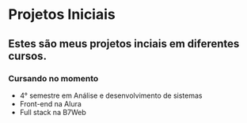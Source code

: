 # Projetos Iniciais

## Estes são meus projetos inciais em diferentes cursos.

### Cursando no momento

-   4° semestre em Análise e desenvolvimento de sistemas
-   Front-end na Alura
-   Full stack na B7Web
